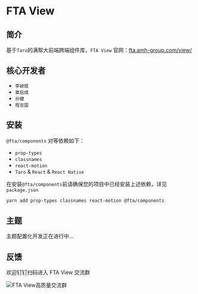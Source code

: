 # FTA View

## 简介

基于`Taro`的满帮大前端跨端组件库，`FTA View` 官网：[fta.amh-group.com/view/](fta.amh-group.com/view/)

## 核心开发者

- `李颖琨`
- `章启成`
- `孙健`
- `程志国`

## 安装

`@fta/components` 对等依赖如下：

- `prop-types`
- `classnames`
- `react-motion`
- `Taro` & `React` & `React Native`

在安装`@fta/components`前请确保您的项目中已经安装上述依赖，详见`package.json`

```bash
yarn add prop-types classnames react-motion @fta/components
```

## 主题

主题配置化开发正在进行中...

## 反馈

欢迎钉钉扫码进入 FTA View 交流群

![FTA View高质量交流群](https://imagecdn.ymm56.com/ymmfile/static/resource/6697404d-8b41-4173-afdd-979292094ab6.jpeg?x-oss-process=image/resize,m_fixed,w_360)
